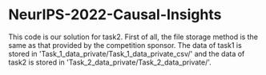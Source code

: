# NeurIPS-2022-Causal-Insights
This code is our solution for task2.
First of all, the file storage method is the same as that provided by the competition sponsor.
The data of task1 is stored in 'Task_1_data_private/Task_1_data_private_csv/' and the data of task2 is stored in 'Task_2_data_private/Task_2_data_private/'.
